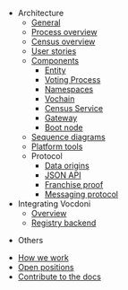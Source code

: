 <!-- - [White paper](/whitepaper.md) -->
- Architecture
    - [General](/architecture/general.md)
    - [Process overview](/architecture/process-overview.md)
    - [Census overview](/architecture/census-overview.md)
    - [User stories](/architecture/user-stories.md)
    - [Components](/architecture/components.md)
        - [Entity](/architecture/components/entity.md)
        - [Voting Process](/architecture/components/process.md)
        - [Namespaces](/architecture/components/namespaces.md)
        - [Vochain](/architecture/components/vochain.md)
        - [Census Service](/architecture/components/census-service.md)
        - [Gateway](/architecture/components/gateway.md)
        - [Boot node](/architecture/components/bootnode.md)
    - [Sequence diagrams](/architecture/sequence-diagrams.md)
    - [Platform tools](/architecture/platform-tools.md)
    - Protocol
        - [Data origins](/architecture/protocol/data-origins.md)
        - [JSON API](/architecture/protocol/json-api.md)
        - [Franchise proof](/architecture/protocol/franchise-proof.md)
        - [Messaging protocol](/architecture/protocol/messaging.md)
- Integrating Vocdoni
   - [Overview](/integration/overview.md)
   - [Registry backend](/integration/registry-token-api.md)
<!--- Design
<!--  - [UI prototype](design/ui-prototype.md) -->
<!--  - [Reputation mechanisms](design/entities-reputation-mechanisms.md) -->
<!--  - [Sketch.systems convention](design/sketch-systems-convention.md) -->

- Others
  <!--  - - [Vision](about-us/vision.md)-->
  <!--  - - [Problem and solution](about-us/problem-solution.md)-->
<!--  - - [Alternatives](about-us/alternatives.md)-->
  - [How we work](/about-us/how-we-work.md)
  - [Open positions](/about-us/open-positions.md)
  - [Contribute to the docs](/other/contribute.md)
